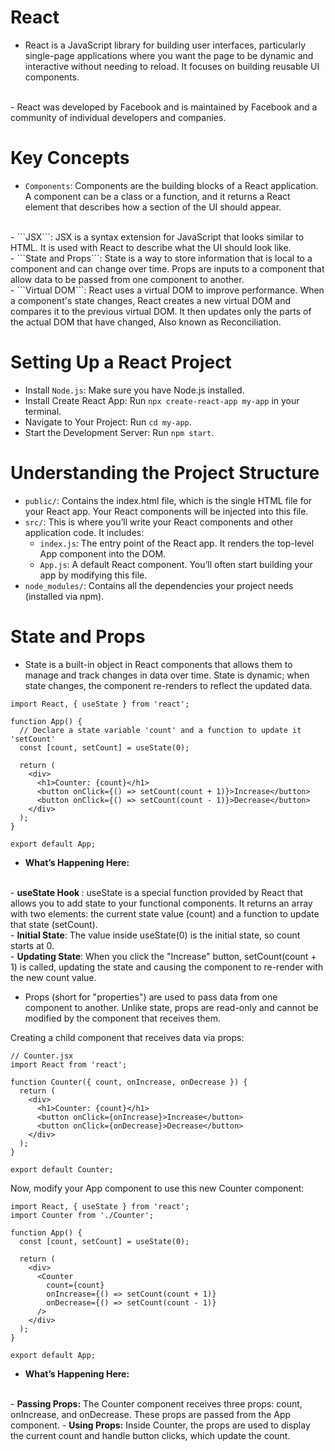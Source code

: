 # React
- React is a JavaScript library for building user interfaces, particularly single-page applications where you want the page to be dynamic and interactive without needing to reload. It focuses on building reusable UI components.
<br />
- React was developed by Facebook and is maintained by Facebook and a community of individual developers and companies.

# Key Concepts
- ```Components```: Components are the building blocks of a React application. A component can be a class or a function, and it returns a React element that describes how a section of the UI should appear.
<br />
- ```JSX```: JSX is a syntax extension for JavaScript that looks similar to HTML. It is used with React to describe what the UI should look like.
<br />
- ```State and Props```: State is a way to store information that is local to a component and can change over time. Props are inputs to a component that allow data to be passed from one component to another.
<br />
- ```Virtual DOM```: React uses a virtual DOM to improve performance. When a component's state changes, React creates a new virtual DOM and compares it to the previous virtual DOM. It then updates only the parts of the actual DOM that have changed, Also known as Reconciliation.

# Setting Up a React Project
- Install ```Node.js```: Make sure you have Node.js installed.
- Install Create React App: Run ```npx create-react-app my-app``` in your terminal.
- Navigate to Your Project: Run ```cd my-app```.
- Start the Development Server: Run ```npm start```.

# Understanding the Project Structure
- ```public/```: Contains the index.html file, which is the single HTML file for your React app. Your React components will be injected into this file.
- ```src/```: This is where you’ll write your React components and other application code. It includes:
    - ```index.js```: The entry point of the React app. It renders the top-level App component into the DOM.
    - ```App.js```: A default React component. You’ll often start building your app by modifying this file.
- ```node_modules/```: Contains all the dependencies your project needs (installed via npm).

# State and Props 
- State is a built-in object in React components that allows them to manage and track changes in data over time. State is dynamic; when state changes, the component re-renders to reflect the updated data.
``` 
import React, { useState } from 'react';

function App() {
  // Declare a state variable 'count' and a function to update it 'setCount'
  const [count, setCount] = useState(0);

  return (
    <div>
      <h1>Counter: {count}</h1>
      <button onClick={() => setCount(count + 1)}>Increase</button>
      <button onClick={() => setCount(count - 1)}>Decrease</button>
    </div>
  );
}

export default App;
````
- <b>What’s Happening Here:</b>
<br />
  - <b>useState Hook </b>: useState is a special function provided by React that allows you to add state to your functional components. It returns an array with two elements: the current state value (count) and a function to update that state (setCount).
<br />
  - <b>Initial State</b>: The value inside useState(0) is the initial state, so count starts at 0.
<br />
  - <b>Updating State</b>: When you click the "Increase" button, setCount(count + 1) is called, updating the state and causing the component to re-render with the new count value.
<br />

- Props (short for "properties") are used to pass data from one component to another. Unlike state, props are read-only and cannot be modified by the component that receives them.

Creating a child component that receives data via props:

````
// Counter.jsx
import React from 'react';

function Counter({ count, onIncrease, onDecrease }) {
  return (
    <div>
      <h1>Counter: {count}</h1>
      <button onClick={onIncrease}>Increase</button>
      <button onClick={onDecrease}>Decrease</button>
    </div>
  );
}

export default Counter;
````

Now, modify your App component to use this new Counter component:

````
import React, { useState } from 'react';
import Counter from './Counter';

function App() {
  const [count, setCount] = useState(0);

  return (
    <div>
      <Counter
        count={count}
        onIncrease={() => setCount(count + 1)}
        onDecrease={() => setCount(count - 1)}
      />
    </div>
  );
}

export default App;
````

- <b>What’s Happening Here:</b>
<br />
  - <b>Passing Props:</b> The Counter component receives three props: count, onIncrease, and onDecrease. These props are passed from the App component.
  - <b>Using Props:</b> Inside Counter, the props are used to display the current count and handle button clicks, which update the count.